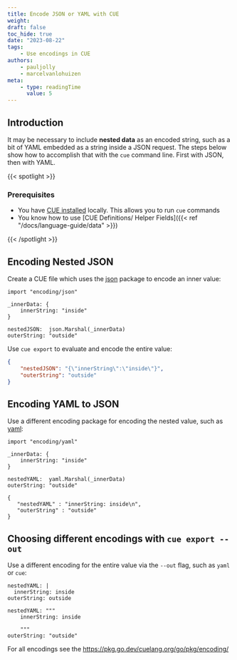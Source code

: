 ```yaml
---
title: Encode JSON or YAML with CUE
weight:
draft: false
toc_hide: true
date: "2023-08-22"
tags:
    - Use encodings in CUE
authors:
    - pauljolly
    - marcelvanlohuizen
meta:
    - type: readingTime
      value: 5
---
```


## Introduction

It may be necessary to include **nested data** as an encoded string, such as a bit
of YAML embedded as a string inside a JSON request. The steps below show how to
accomplish that with the `cue` command line. First with JSON, then with YAML.

{{< spotlight >}}

### Prerequisites

-   You have [CUE installed](https://cuelang.org/docs/install/) locally. This
    allows you to run `cue` commands
-   You know how to use [CUE Definitions/ Helper Fields]({{< ref
    "/docs/language-guide/data" >}})

{{< /spotlight >}}

## Encoding Nested JSON

Create a CUE file which uses the
[json](https://pkg.go.dev/cuelang.org/go/pkg/encoding/json) package to encode an
inner value:

```{title="nested-json.cue"}
import "encoding/json"

_innerData: {
	innerString: "inside"
}

nestedJSON:  json.Marshal(_innerData)
outerString: "outside"
```

Use `cue export` to evaluate and encode the entire value:

```json {title="$ cue export --out=json nested-json.cue"}
{
    "nestedJSON": "{\"innerString\":\"inside\"}",
    "outerString": "outside"
}
```

## Encoding YAML to JSON

Use a different encoding package for encoding the nested value, such as
[yaml](https://pkg.go.dev/cuelang.org/go/pkg/encoding/yaml):

```{title="nested-yaml.cue"}
import "encoding/yaml"

_innerData: {
	innerString: "inside"
}

nestedYAML:  yaml.Marshal(_innerData)
outerString: "outside"
```

```{title= "$ cue export --out=json data.cue"}
{
   "nestedYAML" : "innerString: inside\n",
   "outerString" : "outside"
}
```

## Choosing different encodings with `cue export --out`

Use a different encoding for the entire value via the `--out` flag, such as
`yaml` or `cue`:

```{title="$ cue export --out=yaml nested_yaml.cue"}
nestedYAML: |
  innerString: inside
outerString: outside
```

```{title="$ cue export --out=cue nested_yaml.cue"}
nestedYAML: """
	innerString: inside

	"""
outerString: "outside"
```

For all encodings see the https://pkg.go.dev/cuelang.org/go/pkg/encoding/
